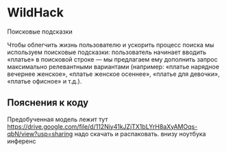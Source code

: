 # WildHack
Поисковые подсказки

Чтобы облегчить жизнь пользователю и ускорить процесс поиска мы используем поисковые подсказки: пользователь начинает вводить «платье» в поисковой строке — мы предлагаем ему дополнить запрос максимально релевантными вариантами (например: «платье нарядное вечернее женское», «платье женское осеннее», «платье для девочки», «платье офисное» и т.д.).

## Пояснения к коду
Предобученная модель лежит тут https://drive.google.com/file/d/112Niy41kJZjTX1bLYrH8aXyAMOqs-qbN/view?usp=sharing
надо скачать и распаковать. внизу ноутбука инференс
